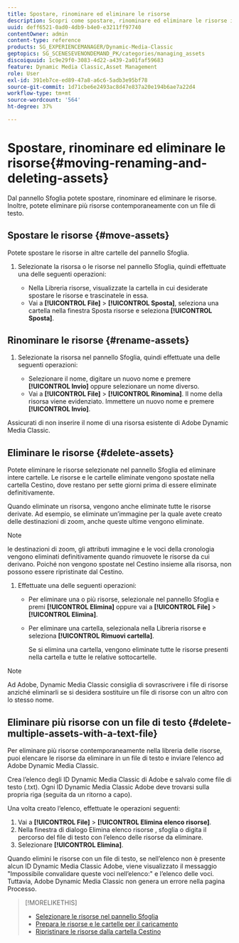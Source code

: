 ```yaml
---
title: Spostare, rinominare ed eliminare le risorse
description: Scopri come spostare, rinominare ed eliminare le risorse in Adobe Dynamic Media Classic.
uuid: deff6521-0ad0-4db9-b4e0-e3211ff97740
contentOwner: admin
content-type: reference
products: SG_EXPERIENCEMANAGER/Dynamic-Media-Classic
geptopics: SG_SCENESEVENONDEMAND_PK/categories/managing_assets
discoiquuid: 1c9e29f0-3083-4d22-a439-2a01faf59683
feature: Dynamic Media Classic,Asset Management
role: User
exl-id: 391eb7ce-ed89-47a8-a6c6-5adb3e95bf78
source-git-commit: 1d71cbe6e2493ac8d47e837a20e194b6ae7a22d4
workflow-type: tm+mt
source-wordcount: '564'
ht-degree: 37%

---
```


# Spostare, rinominare ed eliminare le risorse{#moving-renaming-and-deleting-assets}

Dal pannello Sfoglia potete spostare, rinominare ed eliminare le risorse. Inoltre, potete eliminare più risorse contemporaneamente con un file di testo.

## Spostare le risorse {#move-assets}

Potete spostare le risorse in altre cartelle del pannello Sfoglia.

1. Selezionate la risorsa o le risorse nel pannello Sfoglia, quindi effettuate una delle seguenti operazioni:

   * Nella Libreria risorse, visualizzate la cartella in cui desiderate spostare le risorse e trascinatele in essa.
   * Vai a **[!UICONTROL File]** > **[!UICONTROL Sposta]**, seleziona una cartella nella finestra Sposta risorse e seleziona **[!UICONTROL Sposta]**.

## Rinominare le risorse {#rename-assets}

1. Selezionate la risorsa nel pannello Sfoglia, quindi effettuate una delle seguenti operazioni:

   * Selezionare il nome, digitare un nuovo nome e premere **[!UICONTROL Invio]** oppure selezionare un nome diverso.
   * Vai a **[!UICONTROL File]** > **[!UICONTROL Rinomina]**. Il nome della risorsa viene evidenziato. Immettere un nuovo nome e premere **[!UICONTROL Invio]**.

Assicurati di non inserire il nome di una risorsa esistente di Adobe Dynamic Media Classic.

## Eliminare le risorse {#delete-assets}

Potete eliminare le risorse selezionate nel pannello Sfoglia ed eliminare intere cartelle. Le risorse e le cartelle eliminate vengono spostate nella cartella Cestino, dove restano per sette giorni prima di essere eliminate definitivamente. 

Quando eliminate un risorsa, vengono anche eliminate tutte le risorse derivate. Ad esempio, se eliminate un’immagine per la quale avete creato delle destinazioni di zoom, anche queste ultime vengono eliminate.

>[!NOTE]
>
>le destinazioni di zoom, gli attributi immagine e le voci della cronologia vengono eliminati definitivamente quando rimuovete le risorse da cui derivano. Poiché non vengono spostate nel Cestino insieme alla risorsa, non possono essere ripristinate dal Cestino.

1. Effettuate una delle seguenti operazioni:

   * Per eliminare una o più risorse, selezionale nel pannello Sfoglia e premi **[!UICONTROL Elimina]** oppure vai a **[!UICONTROL File]** > **[!UICONTROL Elimina]**.
   * Per eliminare una cartella, selezionala nella Libreria risorse e seleziona **[!UICONTROL Rimuovi cartella]**.

      Se si elimina una cartella, vengono eliminate tutte le risorse presenti nella cartella e tutte le relative sottocartelle.

>[!NOTE]
>
>Ad Adobe, Dynamic Media Classic consiglia di sovrascrivere i file di risorse anziché eliminarli se si desidera sostituire un file di risorse con un altro con lo stesso nome.

## Eliminare più risorse con un file di testo {#delete-multiple-assets-with-a-text-file}

Per eliminare più risorse contemporaneamente nella libreria delle risorse, puoi elencare le risorse da eliminare in un file di testo e inviare l’elenco ad Adobe Dynamic Media Classic.

Crea l’elenco degli ID Dynamic Media Classic di Adobe e salvalo come file di testo (.txt). Ogni ID Dynamic Media Classic Adobe deve trovarsi sulla propria riga (seguita da un ritorno a capo).

Una volta creato l’elenco, effettuate le operazioni seguenti:

1. Vai a **[!UICONTROL File]** > **[!UICONTROL Elimina elenco risorse]**.
1. Nella finestra di dialogo Elimina elenco risorse , sfoglia o digita il percorso del file di testo con l’elenco delle risorse da eliminare.
1. Selezionare **[!UICONTROL Elimina]**.

Quando elimini le risorse con un file di testo, se nell’elenco non è presente alcun ID Dynamic Media Classic Adobe, viene visualizzato il messaggio &quot;Impossibile convalidare queste voci nell’elenco:&quot; e l’elenco delle voci. Tuttavia, Adobe Dynamic Media Classic non genera un errore nella pagina Processo.

>[!MORELIKETHIS]
>
>* [Selezionare le risorse nel pannello Sfoglia](selecting-assets-browse-panel.md#selecting_assets_in_the_browse_panel)
>* [Prepara le risorse e le cartelle per il caricamento](uploading-files.md#preparing_your_assets_and_folders_for_uploading)
>* [Ripristinare le risorse dalla cartella Cestino](trash-folder.md#restoring_assets_from_the_trash_folder)

